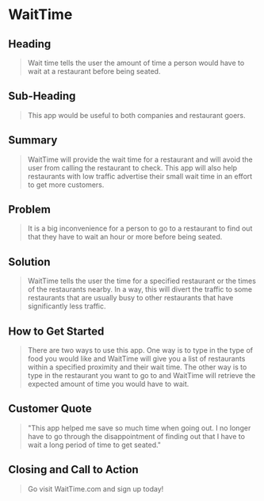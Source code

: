 
<!-- 
> This material was originally posted [here](http://www.quora.com/What-is-Amazons-approach-to-product-development-and-product-management). It is reproduced here for posterities sake.

There is an approach called "working backwards" that is widely used at Amazon. They work backwards from the customer, rather than starting with an idea for a product and trying to bolt customers onto it. While working backwards can be applied to any specific product decision, using this approach is especially important when developing new products or features.

For new initiatives a product manager typically starts by writing an internal press release announcing the finished product. The target audience for the press release is the new/updated product's customers, which can be retail customers or internal users of a tool or technology. Internal press releases are centered around the customer problem, how current solutions (internal or external) fail, and how the new product will blow away existing solutions.

If the benefits listed don't sound very interesting or exciting to customers, then perhaps they're not (and shouldn't be built). Instead, the product manager should keep iterating on the press release until they've come up with benefits that actually sound like benefits. Iterating on a press release is a lot less expensive than iterating on the product itself (and quicker!).

If the press release is more than a page and a half, it is probably too long. Keep it simple. 3-4 sentences for most paragraphs. Cut out the fat. Don't make it into a spec. You can accompany the press release with a FAQ that answers all of the other business or execution questions so the press release can stay focused on what the customer gets. My rule of thumb is that if the press release is hard to write, then the product is probably going to suck. Keep working at it until the outline for each paragraph flows. 

Oh, and I also like to write press-releases in what I call "Oprah-speak" for mainstream consumer products. Imagine you're sitting on Oprah's couch and have just explained the product to her, and then you listen as she explains it to her audience. That's "Oprah-speak", not "Geek-speak".

Once the project moves into development, the press release can be used as a touchstone; a guiding light. The product team can ask themselves, "Are we building what is in the press release?" If they find they're spending time building things that aren't in the press release (overbuilding), they need to ask themselves why. This keeps product development focused on achieving the customer benefits and not building extraneous stuff that takes longer to build, takes resources to maintain, and doesn't provide real customer benefit (at least not enough to warrant inclusion in the press release).
 -->
# WaitTime #
 
## Heading ##
  > Wait time tells the user the amount of time a person would have to wait at a restaurant before being seated.

## Sub-Heading ##
  > This app would be useful to both companies and restaurant goers.

## Summary ##
  > WaitTime will provide the wait time for a restaurant and will avoid the user from calling the restaurant to check. This app will also help restaurants with low traffic advertise their small wait time in an effort to get more customers.

## Problem ##
  > It is a big inconvenience for a person to go to a restaurant to find out that they have to wait an hour or more before being seated.

## Solution ##
  > WaitTime tells the user the time for a specified restaurant or the times of the restaurants nearby. In a way, this will divert the traffic to some restaurants that are usually busy to other restaurants that have significantly less traffic.

## How to Get Started ##
  > There are two ways to use this app. One way is to type in the type of food you would like and WaitTime will give you a list of restaurants within a specified proximity and their wait time. The other way is to type in the restaurant you want to go to and WaitTime will retrieve the expected amount of time you would have to wait.

## Customer Quote ##
  > "This app helped me save so much time when going out. I no longer have to go through the disappointment of finding out that I have to wait a long period of time to get seated."

## Closing and Call to Action ##
  > Go visit WaitTime.com and sign up today!
